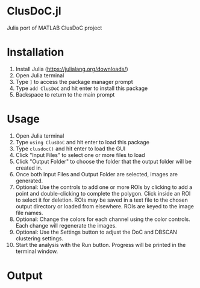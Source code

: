 # ClusDoC.jl
 Julia port of MATLAB ClusDoC project

Installation
============

1. Install Julia (https://julialang.org/downloads/)
2. Open Julia terminal
3. Type `]` to access the package manager prompt
4. Type `add ClusDoC` and hit enter to install this package
5. Backspace to return to the main prompt

Usage
=====

1. Open Julia terminal
2. Type `using ClusDoC` and hit enter to load this package
3. Type `clusdoc()` and hit enter to load the GUI
4. Click "Input Files" to select one or more files to load
5. Click "Output Folder" to choose the folder that the output folder will be created in.
6. Once both Input Files and Output Folder are selected, images are generated.
7. Optional: Use the controls to add one or more ROIs by clicking to add a point and double-clicking to complete the polygon. Click inside an ROI to select it for deletion. ROIs may be saved in a text file to the chosen output directory or loaded from elsewhere. ROIs are keyed to the image file names.
8. Optional: Change the colors for each channel using the color controls. Each change will regenerate the images.
9. Optional: Use the Settings button to adjust the DoC and DBSCAN clustering settings.
10. Start the analysis with the Run button. Progress will be printed in the terminal window.

Output
======
